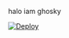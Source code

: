 halo iam ghosky 


[![Deploy](https://www.herokucdn.com/deploy/button.svg)](https://heroku.com/deploy)
